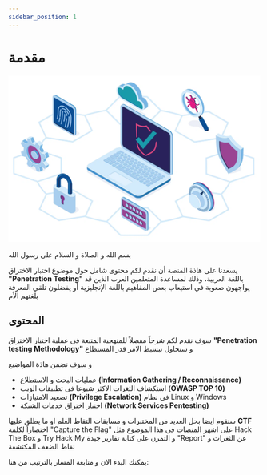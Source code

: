 ```yaml
---
sidebar_position: 1
---
```

# مقدمة

![penetration-testing](penetration-testing.webp)


بسم الله و الصلاة و السلام على رسول الله 

يسعدنا على هاذة المنصة أن نقدم لكم محتوى شامل حول موضوع اختبار الاختراق **"Penetration Testing"** باللغة العربية، وذلك لمساعدة المتعلمين العرب الذين قد يواجهون صعوبة في استيعاب بعض المفاهيم باللغة الإنجليزية أو يفضلون تلقي المعرفة بلغتهم الأم

## المحتوى

سوف نقدم لكم شرحاً مفصلاً للمنهجية المتبعة في عملية اختبار الاختراق **"Penetration testing Methodology"** و سنحاول تبسيط الامر قدر المستطاع

و سوف  تضمن هاذة المواضيع 
* عمليات البحث و الاستطلاع **(Information Gathering / Reconnaissance)**
* استكشاف الثغرات الاكثر شيوعا في تطبيقات الويب (**OWASP TOP 10)**
* تصعيد الامتيازات **(Privilege Escalation)** في نظام Linux و Windows 
* اختبار اختراق خدمات الشبكة **(Network Services Pentesting)**

 سنقوم ايضا بحل العديد من المختبرات و مسابقات التقاط العلم او ما يطلق عليها  **CTF** اختصاراً لكلمة "Capture the Flag" على اشهر المنصات في هذا الموضوع مثل  Hack The Box و Try Hack My و التمرن على كتابة تقارير جيدة "Report" عن الثغرات و نقاط الضعف المكتشفة

يمكنك البدء الان و متابعة المسار بالترتيب من هنا: 